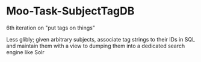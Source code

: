 # Moo-Task-SubjectTagDB
6th iteration on "put tags on things"

Less glibly; given arbitrary subjects, associate tag strings to their IDs in SQL and maintain them with a view to dumping them into a dedicated search engine like Solr
